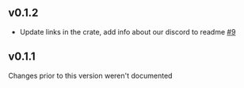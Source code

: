 ## v0.1.2
* Update links in the crate, add info about our discord to readme [#9]

[#9]: https://github.com/LFDT-Lockness/stark-curve/pull/9

## v0.1.1

Changes prior to this version weren't documented
